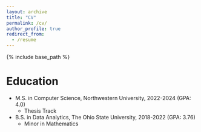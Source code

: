 ```yaml
---
layout: archive
title: "CV"
permalink: /cv/
author_profile: true
redirect_from:
  - /resume
---
```


{% include base_path %}

Education
======
* M.S. in Computer Science, Northwestern University, 2022-2024 (GPA: 4.0)  
  - Thesis Track
* B.S. in Data Analytics, The Ohio State University, 2018-2022 (GPA: 3.76)
  - Minor in Mathematics
  


